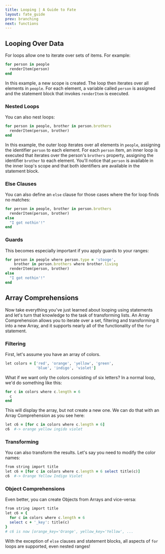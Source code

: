 ```yaml
---
title: Looping | A Guide to Fate
layout: fate_guide
prev: branching
next: functions
---
```

## Looping Over Data
For loops allow one to iterate over sets of items.  For example:

```ruby
for person in people
  renderItem(person)
end
```

In this example, a new scope is created.  The loop then iterates over all elements in `people`.  For each element, a variable called `person` is assigned and the statement block that invokes `renderItem` is executed.

### Nested Loops
You can also nest loops:

```ruby
for person in people, brother in person.brothers
  renderItem(person, brother)
end
```

In this example, the outer loop iterates over all elements in `people`, assigning the identifier `person` to each element.  For each `person` item, an inner loop is executed that iterates over the person's `brothers` property, assigning the identifier `brother` to each element.  You'll notice that `person` is available in the inner loop's scope and that both identifiers are available in the statement block.

### Else Clauses
You can also define an `else` clause for those cases where the for loop finds no matches:

```ruby
for person in people, brother in person.brothers
  renderItem(person, brother)
else
  "I got nothin'!"
end
```

### Guards
This becomes especially important if you apply guards to your ranges:

```ruby
for person in people where person.type = 'stooge',
    brother in person.brothers where brother.living
  renderItem(person, brother)
else
  "I got nothin'!"
end
```

## Array Comprehensions
Now take everything you've just learned about looping using statements and let's turn that knowledge to the task of transforming lists.  An Array Comprehension allows you to iterate over a set, filtering and transforming it into a new Array, and it supports nearly all of the functionality of the `for` statement.

### Filtering
First, let's assume you have an array of colors.

```ruby
let colors = ['red', 'orange', 'yellow', 'green', 
              'blue', 'indigo', 'violet']
```

What if we want only the colors consisting of six letters?  In a normal loop, we'd do something like this:

```ruby
for c in colors where c.length = 6
  c
end
```

This will display the array, but not create a new one.  We can do that with an Array Comprehension as you see here:

```ruby
let c6 = [for c in colors where c.length = 6]
c6  #-> orange yellow ingido violet
```

### Transforming
You can also transform the results.  Let's say you need to modify the color names:

```ruby
from string import title
let c6 = [for c in colors where c.length = 6 select title(c)]
c6  #-> Orange Yellow Indigo Violet
```

### Object Comprehensions
Even better, you can create Objects from Arrays and vice-versa:

```ruby
from string import title
let c6 = {
  for c in colors where c.length = 6
  select c + '_key': title(c)
}
# c6 is now [orange_key='Orange', yellow_key='Yellow', ...
```

With the exception of `else` clauses and statement blocks, all aspects of `for` loops are supported, even nested ranges!
